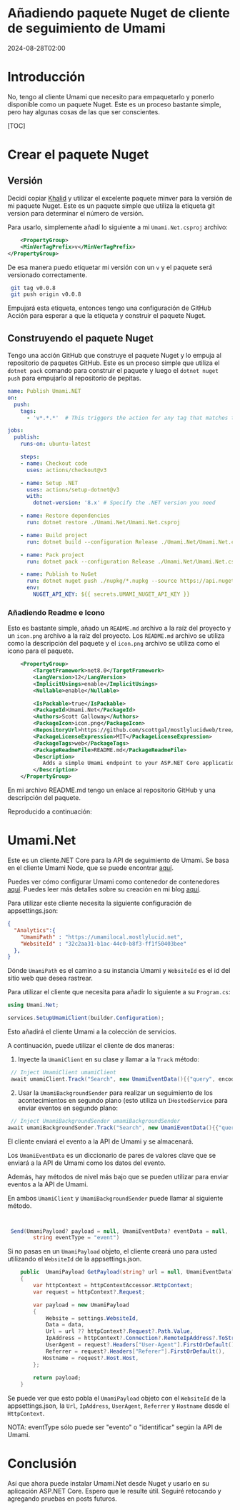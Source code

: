 # Añadiendo paquete Nuget de cliente de seguimiento de Umami

<!--category-- ASP.NET, Umami, Nuget -->
<datetime class="hidden">2024-08-28T02:00</datetime>

# Introducción

No, tengo al cliente Umami que necesito para empaquetarlo y ponerlo disponible como un paquete Nuget. Este es un proceso bastante simple, pero hay algunas cosas de las que ser conscientes.

[TOC]

# Crear el paquete Nuget

## Versión

Decidí copiar [Khalid](@khalidabuhakmeh@mastodon.social) y utilizar el excelente paquete minver para la versión de mi paquete Nuget. Este es un paquete simple que utiliza la etiqueta git version para determinar el número de versión.

Para usarlo, simplemente añadí lo siguiente a mi `Umami.Net.csproj` archivo:

```xml
    <PropertyGroup>
    <MinVerTagPrefix>v</MinVerTagPrefix>
</PropertyGroup>
```

De esa manera puedo etiquetar mi versión con un `v` y el paquete será versionado correctamente.

```bash
 git tag v0.0.8       
 git push origin v0.0.8

```

Empujará esta etiqueta, entonces tengo una configuración de GitHub Acción para esperar a que la etiqueta y construir el paquete Nuget.

## Construyendo el paquete Nuget

Tengo una acción GitHub que construye el paquete Nuget y lo empuja al repositorio de paquetes GitHub. Este es un proceso simple que utiliza el `dotnet pack` comando para construir el paquete y luego el `dotnet nuget push` para empujarlo al repositorio de pepitas.

```yaml
name: Publish Umami.NET
on:
  push:
    tags:
      - 'v*.*.*'  # This triggers the action for any tag that matches the pattern v1.0.0, v2.1.3, etc.

jobs:
  publish:
    runs-on: ubuntu-latest

    steps:
    - name: Checkout code
      uses: actions/checkout@v3

    - name: Setup .NET
      uses: actions/setup-dotnet@v3
      with:
        dotnet-version: '8.x' # Specify the .NET version you need

    - name: Restore dependencies
      run: dotnet restore ./Umami.Net/Umami.Net.csproj

    - name: Build project
      run: dotnet build --configuration Release ./Umami.Net/Umami.Net.csproj --no-restore

    - name: Pack project
      run: dotnet pack --configuration Release ./Umami.Net/Umami.Net.csproj --no-build --output ./nupkg

    - name: Publish to NuGet
      run: dotnet nuget push ./nupkg/*.nupkg --source https://api.nuget.org/v3/index.json --api-key ${{ secrets.UMAMI_NUGET_API_KEY }}
      env:
        NUGET_API_KEY: ${{ secrets.UMAMI_NUGET_API_KEY }}
```

### Añadiendo Readme e Icono

Esto es bastante simple, añado un `README.md` archivo a la raíz del proyecto y un `icon.png` archivo a la raíz del proyecto. Los `README.md` archivo se utiliza como la descripción del paquete y el `icon.png` archivo se utiliza como el icono para el paquete.

```xml
    <PropertyGroup>
        <TargetFramework>net8.0</TargetFramework>
        <LangVersion>12</LangVersion>
        <ImplicitUsings>enable</ImplicitUsings>
        <Nullable>enable</Nullable>

        <IsPackable>true</IsPackable>
        <PackageId>Umami.Net</PackageId>
        <Authors>Scott Galloway</Authors>
        <PackageIcon>icon.png</PackageIcon>
        <RepositoryUrl>https://github.com/scottgal/mostlylucidweb/tree/main/Umami.Net</RepositoryUrl>
        <PackageLicenseExpression>MIT</PackageLicenseExpression>
        <PackageTags>web</PackageTags>
        <PackageReadmeFile>README.md</PackageReadmeFile>
        <Description>
           Adds a simple Umami endpoint to your ASP.NET Core application.
        </Description>
    </PropertyGroup>
```

En mi archivo README.md tengo un enlace al repositorio GitHub y una descripción del paquete.

Reproducido a continuación:

# Umami.Net

Este es un cliente.NET Core para la API de seguimiento de Umami.
Se basa en el cliente Umami Node, que se puede encontrar [aquí](https://github.com/umami-software/node).

Puedes ver cómo configurar Umami como contenedor de contenedores [aquí](https://www.mostlylucid.net/blog/usingumamiforlocalanalytics).
Puedes leer más detalles sobre su creación en mi blog [aquí](https://www.mostlylucid.net/blog/addingumamitrackingclientfollowup).

Para utilizar este cliente necesita la siguiente configuración de appsettings.json:

```json
{
  "Analytics":{
    "UmamiPath" : "https://umamilocal.mostlylucid.net",
    "WebsiteId" : "32c2aa31-b1ac-44c0-b8f3-ff1f50403bee"
  },
}
```

Dónde `UmamiPath` es el camino a su instancia Umami y `WebsiteId` es el id del sitio web que desea rastrear.

Para utilizar el cliente que necesita para añadir lo siguiente a su `Program.cs`:

```csharp
using Umami.Net;

services.SetupUmamiClient(builder.Configuration);
```

Esto añadirá el cliente Umami a la colección de servicios.

A continuación, puede utilizar el cliente de dos maneras:

1. Inyecte la `UmamiClient` en su clase y llamar a la `Track` método:

```csharp
 // Inject UmamiClient umamiClient
 await umamiClient.Track("Search", new UmamiEventData(){{"query", encodedQuery}});
```

2. Usar la `UmamiBackgroundSender` para realizar un seguimiento de los acontecimientos en segundo plano (esto utiliza un `IHostedService` para enviar eventos en segundo plano:

```csharp
 // Inject UmamiBackgroundSender umamiBackgroundSender
await umamiBackgroundSender.Track("Search", new UmamiEventData(){{"query", encodedQuery}});
```

El cliente enviará el evento a la API de Umami y se almacenará.

Los `UmamiEventData` es un diccionario de pares de valores clave que se enviará a la API de Umami como los datos del evento.

Además, hay métodos de nivel más bajo que se pueden utilizar para enviar eventos a la API de Umami.

En ambos `UmamiClient` y `UmamiBackgroundSender` puede llamar al siguiente método.

```csharp


 Send(UmamiPayload? payload = null, UmamiEventData? eventData = null,
        string eventType = "event")
```

Si no pasas en un `UmamiPayload` objeto, el cliente creará uno para usted utilizando el `WebsiteId` de la appsettings.json.

```csharp
    public  UmamiPayload GetPayload(string? url = null, UmamiEventData? data = null)
    {
        var httpContext = httpContextAccessor.HttpContext;
        var request = httpContext?.Request;

        var payload = new UmamiPayload
        {
            Website = settings.WebsiteId,
            Data = data,
            Url = url ?? httpContext?.Request?.Path.Value,
            IpAddress = httpContext?.Connection?.RemoteIpAddress?.ToString(),
            UserAgent = request?.Headers["User-Agent"].FirstOrDefault(),
            Referrer = request?.Headers["Referer"].FirstOrDefault(),
           Hostname = request?.Host.Host,
        };
        
        return payload;
    }

```

Se puede ver que esto pobla el `UmamiPayload` objeto con el `WebsiteId` de la appsettings.json, la `Url`, `IpAddress`, `UserAgent`, `Referrer` y `Hostname` desde el `HttpContext`.

NOTA: eventType sólo puede ser "evento" o "identificar" según la API de Umami.

# Conclusión

Así que ahora puede instalar Umami.Net desde Nuget y usarlo en su aplicación ASP.NET Core. Espero que le resulte útil. Seguiré retocando y agregando pruebas en posts futuros.